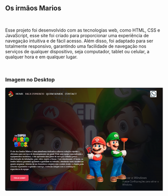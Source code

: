 <h2>Os irmãos Marios</h2>
<br>
<p> Esse projeto foi desenvolvido com as  tecnologias web, como HTML, CSS e JavaScript, esse site foi criado para proporcionar uma experiência de navegação intuitiva e de fácil acesso. Além disso, foi adaptado para ser totalmente responsivo, garantindo uma facilidade de navegação nos serviços de qualquer dispositivo, seja computador, tablet ou celular, a qualquer hora e em qualquer lugar.</p>
<br>
<h3>Imagem no Desktop</h3>
<img src="https://github.com/Gildo33/Irmaos-Marios/blob/master/assets/Projeto-mario.png?raw=true">
<br>
<img src="">
